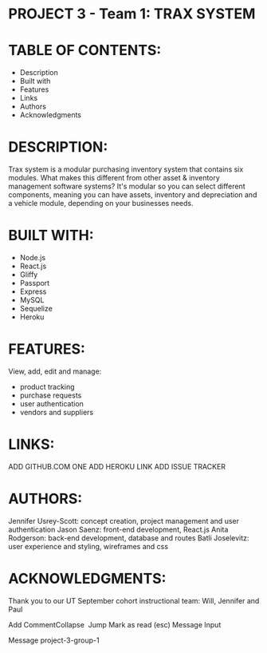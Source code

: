 # PROJECT 3 - Team 1: TRAX SYSTEM
# TABLE OF CONTENTS:
- Description
- Built with
- Features
- Links
- Authors
- Acknowledgments
# DESCRIPTION:
Trax system is a modular purchasing inventory system that contains six modules. What makes this different from other asset & inventory management software systems? It's modular so you can select different components, meaning you can have assets, inventory and depreciation and a vehicle module, depending on your businesses needs.
# BUILT WITH:
- Node.js
- React.js
- Gliffy
- Passport
- Express
- MySQL
- Sequelize
- Heroku
# FEATURES:
View, add, edit and manage:
 - product tracking
 - purchase requests
 - user authentication
 - vendors and suppliers
# LINKS:
ADD GITHUB.COM ONE
ADD HEROKU LINK
ADD ISSUE TRACKER 
# AUTHORS:
Jennifer Usrey-Scott: concept creation, project management and user authentication
Jason Saenz: front-end development, React.js
Anita Rodgerson: back-end development, database and routes
Batli Joselevitz: user experience and styling, wireframes and css
# ACKNOWLEDGMENTS:
Thank you to our UT September cohort instructional team: Will, Jennifer and Paul


Add CommentCollapse 
Jump
Mark as read (esc)
Message Input

Message project-3-group-1
